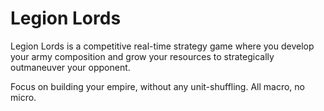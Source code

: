 # Legion Lords

Legion Lords is a competitive real-time strategy game where you develop your army composition and grow your resources to strategically outmaneuver your opponent. 

Focus on building your empire, without any unit-shuffling. All macro, no micro.
 
